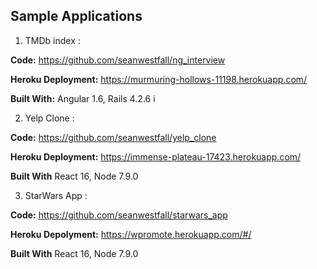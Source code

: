 ## Sample Applications
1. TMDb index : 

**Code:** https://github.com/seanwestfall/ng_interview

**Heroku Deployment:** https://murmuring-hollows-11198.herokuapp.com/

**Built With:** Angular 1.6, Rails 4.2.6
i

2. Yelp Clone : 

**Code:** https://github.com/seanwestfall/yelp_clone

**Heroku Deployment:** https://immense-plateau-17423.herokuapp.com/

**Built With** React 16, Node 7.9.0


3. StarWars App : 

**Code:** https://github.com/seanwestfall/starwars_app 

**Heroku Depolyment:** https://wpromote.herokuapp.com/#/

**Built With** React 16, Node 7.9.0



